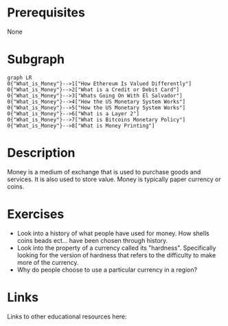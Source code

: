 # Prerequisites
None

# Subgraph

```mermaid
graph LR
0{"What_is_Money"}-->1["How Ethereum Is Valued Differently"]
0{"What_is_Money"}-->2["What is a Credit or Debit Card"]
0{"What_is_Money"}-->3["Whats Going On With El Salvador"]
0{"What_is_Money"}-->4["How the US Monetary System Works"]
0{"What_is_Money"}-->5["How the US Monetary System Works"]
0{"What_is_Money"}-->6["What is a Layer 2"]
0{"What_is_Money"}-->7["What is Bitcoins Monetary Policy"]
0{"What_is_Money"}-->8["What is Money Printing"]
```



# Description
Money is a medium of exchange that is used to purchase goods and services. It is also used to store value. Money is typically paper currency or coins.

# Exercises
- Look into a history of what people have used for money. How shells coins beads ect... have been chosen through history.
- Look into the property of a currency called its "hardness". Specifically looking for the version of hardness that refers to the difficulty to make more of the currency.
- Why do people choose to use a particular currency in a region?

# Links
Links to other educational resources here:

